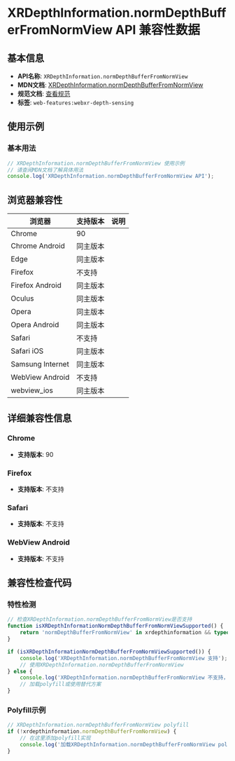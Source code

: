 # XRDepthInformation.normDepthBufferFromNormView API 兼容性数据

## 基本信息

- **API名称**: `XRDepthInformation.normDepthBufferFromNormView`
- **MDN文档**: [XRDepthInformation.normDepthBufferFromNormView](https://developer.mozilla.org/docs/Web/API/XRDepthInformation/normDepthBufferFromNormView)
- **规范文档**: [查看规范](https://immersive-web.github.io/depth-sensing/#dom-xrdepthinformation-normdepthbufferfromnormview)
- **标签**: `web-features:webxr-depth-sensing`

## 使用示例

### 基本用法

```javascript
// XRDepthInformation.normDepthBufferFromNormView 使用示例
// 请查阅MDN文档了解具体用法
console.log('XRDepthInformation.normDepthBufferFromNormView API');
```

## 浏览器兼容性

| 浏览器 | 支持版本 | 说明 |
|--------|----------|------|
| Chrome | 90 |  |
| Chrome Android | 同主版本 |  |
| Edge | 同主版本 |  |
| Firefox | 不支持 |  |
| Firefox Android | 同主版本 |  |
| Oculus | 同主版本 |  |
| Opera | 同主版本 |  |
| Opera Android | 同主版本 |  |
| Safari | 不支持 |  |
| Safari iOS | 同主版本 |  |
| Samsung Internet | 同主版本 |  |
| WebView Android | 不支持 |  |
| webview_ios | 同主版本 |  |

## 详细兼容性信息

### Chrome

- **支持版本**: 90

### Firefox

- **支持版本**: 不支持

### Safari

- **支持版本**: 不支持

### WebView Android

- **支持版本**: 不支持

## 兼容性检查代码

### 特性检测

```javascript
// 检查XRDepthInformation.normDepthBufferFromNormView是否支持
function isXRDepthInformationNormDepthBufferFromNormViewSupported() {
    return 'normDepthBufferFromNormView' in xrdepthinformation && typeof xrdepthinformation.normDepthBufferFromNormView === 'function';
}

if (isXRDepthInformationNormDepthBufferFromNormViewSupported()) {
    console.log('XRDepthInformation.normDepthBufferFromNormView 支持');
    // 使用XRDepthInformation.normDepthBufferFromNormView
} else {
    console.log('XRDepthInformation.normDepthBufferFromNormView 不支持，需要polyfill');
    // 加载polyfill或使用替代方案
}
```

### Polyfill示例

```javascript
// XRDepthInformation.normDepthBufferFromNormView polyfill
if (!xrdepthinformation.normDepthBufferFromNormView) {
    // 在这里添加polyfill实现
    console.log('加载XRDepthInformation.normDepthBufferFromNormView polyfill');
}
```

